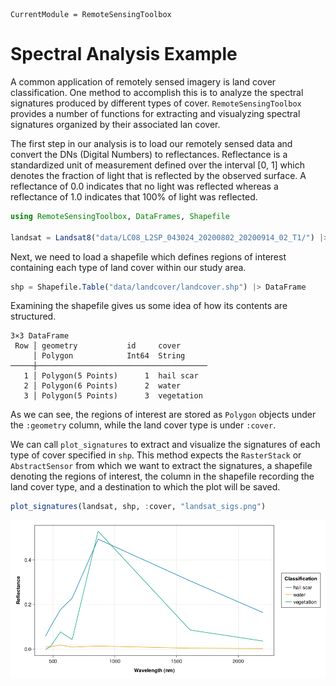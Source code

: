```@meta
CurrentModule = RemoteSensingToolbox
```

# Spectral Analysis Example

A common application of remotely sensed imagery is land cover classification. One method to accomplish this is to analyze the spectral signatures produced by different types of cover. `RemoteSensingToolbox` provides a number of functions for extracting and visualyzing spectral signatures organized by their associated lan cover.

The first step in our analysis is to load our remotely sensed data and convert the DNs (Digital Numbers) to reflectances. Reflectance is a standardized unit of measurement defined over the interval [0, 1] which denotes the fraction of light that is reflected by the observed surface. A reflectance of 0.0 indicates that no light was reflected whereas a reflectance of 1.0 indicates that 100% of light was reflected.

```julia
using RemoteSensingToolbox, DataFrames, Shapefile

landsat = Landsat8("data/LC08_L2SP_043024_20200802_20200914_02_T1/") |> dn_to_reflectance
```

Next, we need to load a shapefile which defines regions of interest containing each type of land cover within our study area.

```julia
shp = Shapefile.Table("data/landcover/landcover.shp") |> DataFrame
```

Examining the shapefile gives us some idea of how its contents are structured.

```
3×3 DataFrame
 Row │ geometry           id     cover      
     │ Polygon            Int64  String     
─────┼──────────────────────────────────────
   1 │ Polygon(5 Points)      1  hail scar
   2 │ Polygon(6 Points)      2  water
   3 │ Polygon(5 Points)      3  vegetation
```

As we can see, the regions of interest are stored as `Polygon` objects under the `:geometry` column, while the land cover type is under `:cover`.

We can call `plot_signatures` to extract and visualize the signatures of each type of cover specified in `shp`. This method expects the `RasterStack` or `AbstractSensor` from which we want to extract the signatures, a shapefile denoting the regions of interest, the column in the shapefile recording the land cover type, and a destination to which the plot will be saved.

```julia
plot_signatures(landsat, shp, :cover, "landsat_sigs.png")
```

![](figures/landsat_sigs.png)